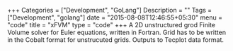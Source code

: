 +++
Categories = ["Development", "GoLang"]
Description = ""
Tags = ["Development", "golang"]
date = "2015-08-08T12:46:55+05:30"
menu = "code"
title = "xFVM"
type = "code"
+++
A 2D unstructured grod Finite Volume solver for Euler equations, written in Fortran.
Grid has to be written in the Cobalt format for unstrucuted grids. Outputs to 
Tecplot data format. 
